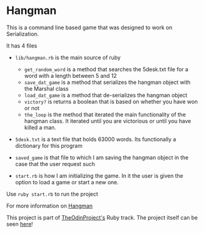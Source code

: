 # Hangman

This is a command line based game that was designed to work on Serialization.

It has 4 files
* `lib/hangman.rb` is the main source of ruby
  * `get_random_word` is a method that searches the 5desk.txt file for a word with
  a length between 5 and 12
  * `save_dat_game` is a method that serializes the hangman object with the Marshal
  class
  * `load_dat_game` is a method that de-serializes the hangman object
  * `victory?` is returns a boolean that is based on whether you have won or not
  * `the_loop` is the method that iterated the main functionality of the hangman
  class. It iterated until you are victorious or until you have killed a man.

* `5desk.txt` is a text file that holds 63000 words. Its functionally a dictionary
for this program

* `saved_game` is that file to which I am saving the hangman object in the case that
the user request such

* `start.rb` is how I am initializing the game. In it the user is given the option
to load a game or start a new one.

Use `ruby start.rb` to run the project

For more information on [Hangman](https://en.wikipedia.org/wiki/Hangman_(game))   

This project is part of [TheOdinProject's](http://www.theodinproject.com) Ruby track.
The project itself can be seen [here](https://www.theodinproject.com/courses/ruby-programming/lessons/file-i-o-and-serialization)!



```
